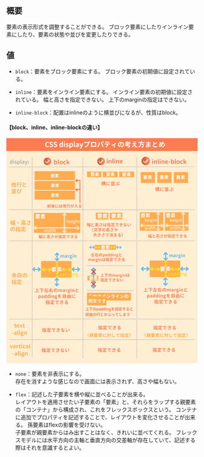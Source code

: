 ## 概要
要素の表示形式を調整することができる。
ブロック要素にしたりインライン要素にしたり、要素の状態や並びを変更したりできる。

## 値
- `block`：要素をブロック要素にする。
ブロック要素の初期値に設定されている。

- `inline`：要素をインライン要素にする。
インライン要素の初期値に設定されている。
幅と高さを指定できない。
上下のmarginの指定はできない。

- `inline-block`：配置はinlineのように横並びになるが、性質はblock。

#### 【block、inline、inline-blockの違い】
![bdr44405-O4HRWW-07-min](https://github.com/uchas0120/TIL/blob/main/images/bdr44405-O4HRWW-07-min.png)

- `none`：要素を非表示にする。  
存在を消すような感じなので画面には表示されず、高さや幅もない。

- `flex`：記述した子要素を横や縦に並べることが出来る。  
  レイアウトを適用させたい子要素の「要素」と、それらをラップする親要素の「コンテナ」から構成され、これをフレックスボックスという。
  コンテナに追加でプロパティを記述することで、レイアウトを変化させることが出来る。
  孫要素はflexの影響を受けない。  
  子要素が親要素からはみ出すことはなく、きれいに並べてくれる。
  フレックスモデルには水平方向の主軸と垂直方向の交差軸が存在していて、記述する際はそれを意識するとよい。


